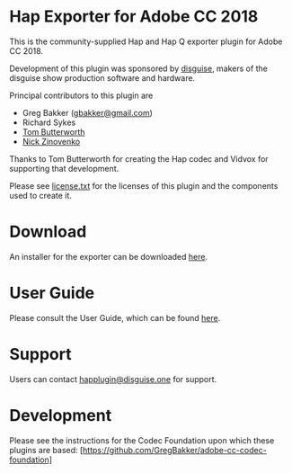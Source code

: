 # Hap Exporter for Adobe CC 2018

This is the community-supplied Hap and Hap Q exporter plugin for Adobe CC 2018.

Development of this plugin was sponsored by [disguise](http://disguise.one), makers of the disguise show production software and hardware.

Principal contributors to this plugin are

-  Greg Bakker (gbakker@gmail.com)
-  Richard Sykes
-  [Tom Butterworth](http://kriss.cx/tom)
-  [Nick Zinovenko](https://github.com/exscriber)

Thanks to Tom Butterworth for creating the Hap codec and Vidvox for supporting that development.

Please see [license.txt](license.txt) for the licenses of this plugin and the components used to create it.


# Download

An installer for the exporter can be downloaded [here](https://github.com/disguise-one/hap-encoder-adobe-cc/releases).

# User Guide

Please consult the User Guide, which can be found [here](doc/user_guide/README.md).

# Support

Users can contact happlugin@disguise.one for support.

# Development

Please see the instructions for the Codec Foundation upon which these plugins are based:
[https://github.com/GregBakker/adobe-cc-codec-foundation]